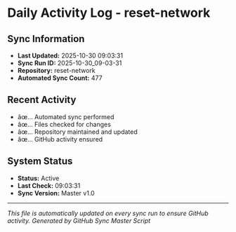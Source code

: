 ﻿# Daily Activity Log - reset-network

## Sync Information
- **Last Updated:** 2025-10-30 09:03:31
- **Sync Run ID:** 2025-10-30_09-03-31
- **Repository:** reset-network
- **Automated Sync Count:** 477

## Recent Activity
- âœ… Automated sync performed
- âœ… Files checked for changes
- âœ… Repository maintained and updated
- âœ… GitHub activity ensured

## System Status
- **Status:** Active
- **Last Check:** 09:03:31
- **Sync Version:** Master v1.0

---
*This file is automatically updated on every sync run to ensure GitHub activity.*
*Generated by GitHub Sync Master Script*
